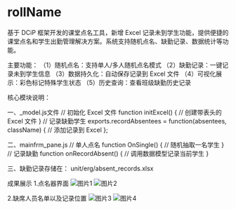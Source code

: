 # rollName
基于 DCiP 框架开发的课堂点名工具，新增 Excel 记录未到学生功能，提供便捷的课堂点名和学生出勤管理解决方案。系统支持随机点名、缺勤记录、数据统计等功能。

主要功能：
 （1）随机点名：支持单人/多人随机点名模式
 （2）缺勤记录：一键记录未到学生信息
 （3）数据持久化：自动保存记录到 Excel 文件
 （4）可视化展示：彩色标记特殊学生状态
 （5）历史查询：查看班级缺勤历史记录

 核心模块说明：
 
  一、_model.js文件
  // 初始化 Excel 文件
function initExcel() {
  // 创建带表头的 Excel 文件
}
// 记录缺勤学生
exports.recordAbsentees = function(absentees, className) {
  // 添加记录到 Excel
};

二、mainfrm_pane.js
// 单人点名
function OnSingle() {
  // 随机抽取一名学生
}
// 记录缺勤
function onRecordAbsent() {
  // 调用数据模型记录当前学生
}

三、缺勤记录存储在：
   unit/erg/absent_records.xlsx

成果展示
1.点名器界面
![图片1](https://github.com/user-attachments/assets/78a46597-5d69-42bb-8dfe-05b320c104d1)
![图片2](https://github.com/user-attachments/assets/a24bc83a-0d9c-4a2e-850e-2c3ba1e6d44c)

2.缺席人员名单以及记录位置
![图片3](https://github.com/user-attachments/assets/d5b650f4-7309-4eb0-8fc4-870451a7c62d)
![图片4](https://github.com/user-attachments/assets/5606f912-2a45-4bd3-aeb2-6c9cbb22848b)






